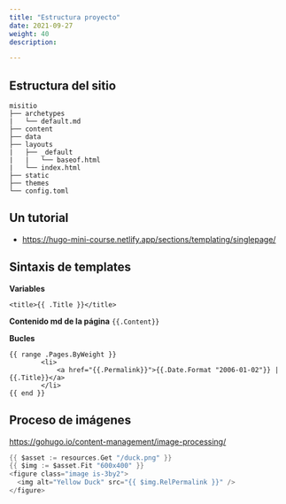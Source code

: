 ```yaml
---
title: "Estructura proyecto"
date: 2021-09-27
weight: 40
description: 

---
```


## Estructura del sitio

```
misitio
├── archetypes
|   └── default.md
├── content
├── data
├── layouts
|   ├── _default
|   |   └── baseof.html
|   └── index.html
├── static
├── themes
└── config.toml
```

## Un tutorial 
* https://hugo-mini-course.netlify.app/sections/templating/singlepage/


## Sintaxis de templates

**Variables**
```go-html-template
<title>{{ .Title }}</title>
```
**Contenido md de la página**
 ```{{.Content}}```

**Bucles**
```go-html-template
{{ range .Pages.ByWeight }}
        <li>
            <a href="{{.Permalink}}">{{.Date.Format "2006-01-02"}} | {{.Title}}</a>
        </li>
{{ end }}

```

## Proceso de imágenes

https://gohugo.io/content-management/image-processing/

```go
{{ $asset := resources.Get "/duck.png" }}
{{ $img := $asset.Fit "600x400" }}
<figure class="image is-3by2">
  <img alt="Yellow Duck" src="{{ $img.RelPermalink }}" />
</figure>
```